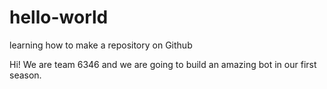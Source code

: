 # hello-world
learning how to make a repository on Github

Hi! We are team 6346 and we are going to
build an amazing bot in our first season.
